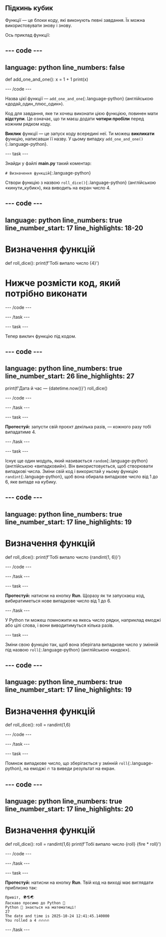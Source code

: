 ## Підкинь кубик

Функції — це блоки коду, які виконують певні завдання. Їх можна використовувати знову і знову.

Ось приклад функції:

--- code ---
---
language: python
line_numbers: false
---
def add_one_and_one(): x = 1 + 1 print(x)

--- /code ---

Назва цієї функції — `add_one_and_one`{:.language-python} (англійською «додай_один_плюс_один»).

Код для завдання, яке ти хочеш виконати цією функцією, повинен мати **відступи**. Це означає, що ти маєш додати **чотири пробіли** перед кожним рядком коду.

**Виклик** функції — це запуск коду всередині неї. Ти можеш **викликати** функцію, написавши її назву. У цьому випадку `add_one_and_one()`{:.language-python}.


--- task ---

Знайди у файлі **main.py** такий коментар:

`# Визначення функцій`{:.language-python}

Створи функцію з назвою `roll_dice()`{:.language-python} (англійською «кинути_кубик»), яка виводить на екран число 4.

--- code ---
---
language: python line_numbers: true line_number_start: 17
line_highlights: 18-20
---
# Визначення функцій
def roll_dice(): print(f'Тобі випало число {4}')

# Нижче розмісти код, який потрібно виконати

--- /code ---

--- /task ---

--- task ---

Тепер виклич функцію під кодом.

--- code ---
---
language: python line_numbers: true line_number_start: 26
line_highlights: 27
---
print(f'Дата й час — {datetime.now()}') roll_dice()

--- /code ---

--- /task ---

--- task ---

**Протестуй:** запусти свій проєкт декілька разів, — кожного разу тобі випадатиме 4.

--- /task ---

--- task ---

Існує ще один модуль, який називається `random`{:.language-python} (англійською «випадковий»). Він використовується, щоб створювати випадкові числа. Зміни свій код і використай у ньому функцію `randint`{:.language-python}, щоб вона обирала випадкове число від 1 до 6, яке випаде на кубику.

--- code ---
---
language: python line_numbers: true line_number_start: 17
line_highlights: 19
---
# Визначення функцій
def roll_dice(): print(f'Тобі випало число {randint(1, 6)}')

--- /code ---

--- /task ---

--- task ---

**Протестуй:** натисни на кнопку **Run**. Щоразу як ти запускаєш код, вибиратиметься нове випадкове число від 1 до 6.

--- /task ---

У Python ти можеш помножити на якесь число рядки, наприклад емоджі або цілі слова, і вони виводитимуться кілька разів.

--- task ---

Зміни свою функцію так, щоб вона зберігала випадкове число у змінній під назвою `roll`{:.language-python} (англійською «кидок»).

--- code ---
---
language: python line_numbers: true line_number_start: 17
line_highlights: 19
---
# Визначення функцій
def roll_dice(): roll = randint(1,6)

--- /code ---

--- /task ---

--- task ---

Помнож випадкове число, що зберігається у змінній `roll`{:.language-python}, на емоджі 🔥 та виведи результат на екран.

--- code ---
---
language: python line_numbers: true line_number_start: 17
line_highlights: 20
---
# Визначення функцій
def roll_dice(): roll = randint(1,6) print(f'Тобі випало число {roll} {fire * roll}')

--- /code ---

--- /task ---

--- task ---

**Протестуй:** натисни на кнопку **Run**. Твій код на виході має виглядати приблизно так:

```
Привіт, 🌍🌎🌏
Ласкаво просимо до Python 🐍
Python 🐍 знається на математиці!
27
The date and time is 2025-10-24 12:41:45.140000
You rolled a 4 🔥🔥🔥🔥
```

--- /task ---